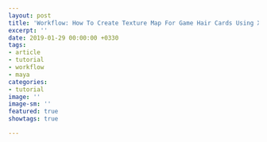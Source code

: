 ```yaml
---
layout: post
title: 'Workflow: How To Create Texture Map For Game Hair Cards Using Xgen'
excerpt: ''
date: 2019-01-29 00:00:00 +0330
tags:
- article
- tutorial
- workflow
- maya
categories:
- tutorial
image: ''
image-sm: ''
featured: true
showtags: true

---
```

